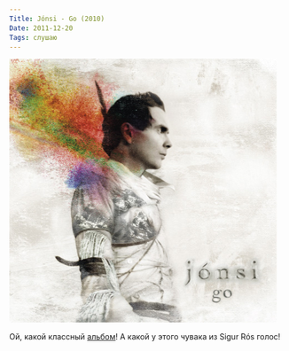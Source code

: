```yaml
---
Title: Jónsi - Go (2010)
Date: 2011-12-20
Tags: слушаю
---
```


![jonsi-go.jpg](images/jonsi-go.jpg)

Ой, какой классный [альбом](http://www.discogs.com/J%C3%B3nsi-Go/master/237699)! А какой у этого чувака из Sigur Rós голос!